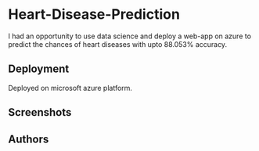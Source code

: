 # Heart-Disease-Prediction

 I had an opportunity to use data science and deploy a web-app on azure to predict the chances of heart diseases with upto 88.053% accuracy.



## Deployment

Deployed on microsoft azure platform.

## Screenshots



## Authors


